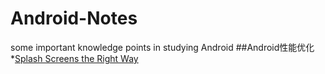 # Android-Notes
some important knowledge points in studying Android
##Android性能优化
*[Splash Screens the Right Way](https://www.bignerdranch.com/blog/splash-screens-the-right-way/)
